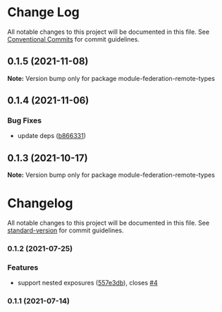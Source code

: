 # Change Log

All notable changes to this project will be documented in this file.
See [Conventional Commits](https://conventionalcommits.org) for commit guidelines.

## 0.1.5 (2021-11-08)

**Note:** Version bump only for package module-federation-remote-types





## 0.1.4 (2021-11-06)


### Bug Fixes

* update deps ([b866331](https://github.com/ruanyl/dts-loader/commit/b86633115a01f051c64326976bae7760674a8293))





## 0.1.3 (2021-10-17)

**Note:** Version bump only for package module-federation-remote-types





# Changelog

All notable changes to this project will be documented in this file. See [standard-version](https://github.com/conventional-changelog/standard-version) for commit guidelines.

### 0.1.2 (2021-07-25)


### Features

* support nested exposures ([557e3db](https://github.com/ruanyl/dts-loader/commit/557e3db324d5c66d1e1ae7fb485272d2173db3dd)), closes [#4](https://github.com/ruanyl/dts-loader/issues/4)

### 0.1.1 (2021-07-14)
